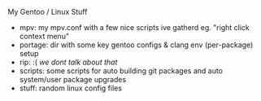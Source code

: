 My Gentoo / Linux Stuff

 - mpv: my mpv.conf with a few nice scripts ive gatherd eg. "right click context menu"
 - portage: dir with some key gentoo configs & clang env (per-package) setup
 - rip: :( *we dont talk about that*
 - scripts: some scripts for auto building git packages and auto system/user package upgrades
 - stuff: random linux config files
